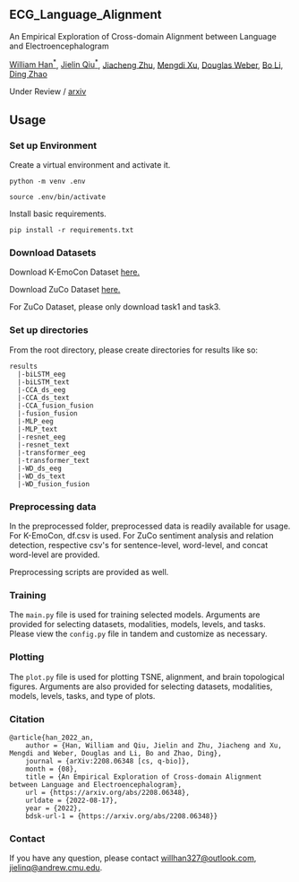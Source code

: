 ## ECG_Language_Alignment

An Empirical Exploration of Cross-domain Alignment between Language and Electroencephalogram 

[William Han<sup>*</sup>](https://willxxy.github.io/), [Jielin Qiu<sup>*</sup>](https://www.cs.cmu.edu/~jielinq/), [Jiacheng Zhu](https://jiachengzhuml.github.io/), [Mengdi Xu](https://mxu34.github.io/), [Douglas Weber](https://www.meche.engineering.cmu.edu/directory/bios/weber-douglas.html), [Bo Li](https://aisecure.github.io/), [Ding Zhao](https://safeai-lab.github.io/)

Under Review / [arxiv](https://arxiv.org/abs/2208.06348)

## Usage

### Set up Environment

Create a virtual environment and activate it. 

```
python -m venv .env

source .env/bin/activate
```

Install basic requirements.

```
pip install -r requirements.txt
```

### Download Datasets

Download K-EmoCon Dataset [here.](https://zenodo.org/record/3931963)

Download ZuCo Dataset [here.](https://osf.io/q3zws/)

For ZuCo Dataset, please only download task1 and task3.


### Set up directories

From the root directory, please create directories for results like so:
```
results
  |-biLSTM_eeg
  |-biLSTM_text
  |-CCA_ds_eeg
  |-CCA_ds_text
  |-CCA_fusion_fusion
  |-fusion_fusion
  |-MLP_eeg
  |-MLP_text
  |-resnet_eeg
  |-resnet_text
  |-transformer_eeg
  |-transformer_text
  |-WD_ds_eeg
  |-WD_ds_text
  |-WD_fusion_fusion
```

### Preprocessing data

In the preprocessed folder, preprocessed data is readily available for usage. 
For K-EmoCon, df.csv is used. For ZuCo sentiment analysis and relation detection, respective csv's for sentence-level, word-level, and concat word-level are provided. 

Preprocessing scripts are provided as well. 

### Training 

The `main.py` file is used for training selected models. Arguments are provided for selecting datasets, modalities, models, levels, and tasks. 
Please view the `config.py` file in tandem and customize as necessary. 


### Plotting

The `plot.py` file is used for plotting TSNE, alignment, and brain topological figures. Arguments are also provided for selecting datasets, modalities, models, levels, tasks, and type of plots. 


### Citation

```
@article{han_2022_an,
	author = {Han, William and Qiu, Jielin and Zhu, Jiacheng and Xu, Mengdi and Weber, Douglas and Li, Bo and Zhao, Ding},
	journal = {arXiv:2208.06348 [cs, q-bio]},
	month = {08},
	title = {An Empirical Exploration of Cross-domain Alignment between Language and Electroencephalogram},
	url = {https://arxiv.org/abs/2208.06348},
	urldate = {2022-08-17},
	year = {2022},
	bdsk-url-1 = {https://arxiv.org/abs/2208.06348}}
```

### Contact

If you have any question, please contact willhan327@outlook.com, jielinq@andrew.cmu.edu.

